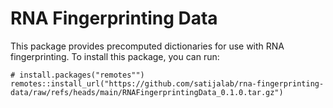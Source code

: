 # RNA Fingerprinting Data

This package provides precomputed dictionaries for use with RNA fingerprinting. To install this package, you can run:

```
# install.packages("remotes"")
remotes::install_url("https://github.com/satijalab/rna-fingerprinting-data/raw/refs/heads/main/RNAFingerprintingData_0.1.0.tar.gz")
```
